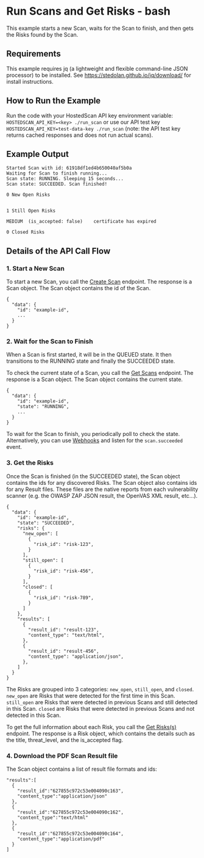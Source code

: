 # Run Scans and Get Risks - bash

This example starts a new Scan, waits for the Scan to finish, and then gets the Risks found by the Scan.

## Requirements

This example requires jq (a lightweight and flexible command-line JSON processor) to be installed. See https://stedolan.github.io/jq/download/ for install instructions.

## How to Run the Example

Run the code with your HostedScan API key environment variable: `HOSTEDSCAN_API_KEY=<key> ./run_scan` or use our API test key `HOSTEDSCAN_API_KEY=test-data-key ./run_scan` (note: the API test key returns cached responses and does not run actual scans).

## Example Output

```
Started Scan with id: 61918df1ed4b650040af5b0a
Waiting for Scan to finish running...
Scan state: RUNNING. Sleeping 15 seconds...
Scan state: SUCCEEDED. Scan finished!

0 New Open Risks


1 Still Open Risks

MEDIUM	(is_accepted: false)	certificate has expired

0 Closed Risks
```

## Details of the API Call Flow

### 1. Start a New Scan

To start a new Scan, you call the [Create Scan](https://docs.hostedscan.com/api/scans/create-scan) endpoint. The response is a Scan object. The Scan object contains the id of the Scan.

```
{
  "data": {
    "id": "example-id",
    ...
  }
}
```

### 2. Wait for the Scan to Finish

When a Scan is first started, it will be in the QUEUED state. It then transitions to the RUNNING state and finally the SUCCEEDED state.

To check the current state of a Scan, you call the [Get Scans](https://docs.hostedscan.com/api/scans/get-scans) endpoint. The response is a Scan object. The Scan object contains the current state.

```
{
  "data": {
    "id": "example-id",
    "state": "RUNNING",
    ...
  }
}
```

To wait for the Scan to finish, you periodically poll to check the state. Alternatively, you can use [Webhooks](https://docs.hostedscan.com/webhooks/overview) and listen for the `scan.succeeded` event.

### 3. Get the Risks

Once the Scan is finished (in the SUCCEEDED state), the Scan object contains the ids for any discovered Risks. The Scan object also contains ids for any Result files. These files are the native reports from each vulnerability scanner (e.g. the OWASP ZAP JSON result, the OpenVAS XML result, etc...).

```
{
  "data": {
    "id": "example-id",
    "state": "SUCCEEDED",
    "risks": {
      "new_open": [
        {
          "risk_id": "risk-123",
        }
      ],
      "still_open": [
        {
          "risk_id": "risk-456",
        }
      ],
      "closed": [
        {
          "risk_id": "risk-789",
        }
      ]
    },
    "results": [
      {
        "result_id": "result-123",
        "content_type": "text/html",
      },
      {
        "result_id": "result-456",
        "content_type": "application/json",
      },
    ]
  }
}
```

The Risks are grouped into 3 categories: `new_open`, `still_open`, and `closed`. `new_open` are Risks that were detected for the first time in this Scan. `still_open` are Risks that were detected in previous Scans and still detected in this Scan. `closed` are Risks that were detected in previous Scans and not detected in this Scan.

To get the full information about each Risk, you call the [Get Risks(s)](https://docs.hostedscan.com/api/scans/get-risks) endpoint. The response is a Risk object, which contains the details such as the title, threat_level, and the is_accepted flag.

### 4. Download the PDF Scan Result file

The Scan object contains a list of result file formats and ids:

```
"results":[
  {
    "result_id":"627855c972c53e004090c163",
    "content_type":"application/json"
  },
  {
    "result_id":"627855c972c53e004090c162",
    "content_type":"text/html"
  },
  {
    "result_id":"627855c972c53e004090c164",
    "content_type":"application/pdf"
  }
]
```